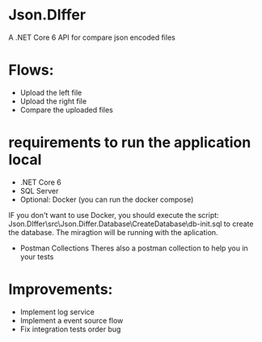 # Json.DIffer
A .NET Core 6 API for compare json encoded files

# Flows:
- Upload the left file
- Upload the right file
- Compare the uploaded files

# requirements to run the application local
- .NET Core 6
- SQL Server
- Optional: Docker (you can run the docker compose)

IF you don't want to use Docker, you should execute the script: Json.DIffer\src\Json.Differ.Database\CreateDatabase\db-init.sql to create the database.
The miragtion will be running with the aplication.

- Postman Collections
Theres also a postman collection to help you in your tests

# Improvements:
- Implement log service
- Implement a event source flow
- Fix integration tests order bug
